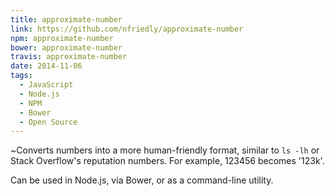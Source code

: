 ```yaml
---
title: approximate-number
link: https://github.com/nfriedly/approximate-number
npm: approximate-number
bower: approximate-number
travis: approximate-number
date: 2014-11-06
tags:
  - JavaScript
  - Node.js
  - NPM
  - Bower
  - Open Source
---
```


<i class="pull-right icon-4x">~</i>Converts numbers into a more human-friendly format, similar to `ls -lh` or Stack Overflow's reputation numbers. For example, 123456 becomes '123k'. 

Can be used in Node.js, via Bower, or as a command-line utility.